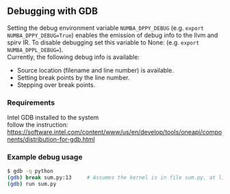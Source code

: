 ## Debugging with GDB

Setting the debug environment variable `NUMBA_DPPY_DEBUG` (e.g. `export NUMBA_DPPY_DEBUG=True`) enables the emission of debug info to 
the llvm and spirv IR. To disable debugging set this variable to None: (e.g. `export NUMBA_DPPL_DEBUG=`).  
Currently, the following debug info is available:
- Source location (filename and line number) is available. 
- Setting break points by the line number.
- Stepping over break points.

### Requirements

Intel GDB installed to the system  
follow the instruction: https://software.intel.com/content/www/us/en/develop/tools/oneapi/components/distribution-for-gdb.html

### Example debug usage

```bash
$ gdb -q python  
(gdb) break sum.py:13     # Assumes the kernel is in file sum.py, at line 13  
(gdb) run sum.py
```
